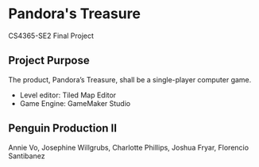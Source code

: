 # Pandora's Treasure

CS4365-SE2 Final Project

## Project Purpose

The product, Pandora’s Treasure, shall be a single-player computer game.

- Level editor: Tiled Map Editor
- Game Engine: GameMaker Studio

## Penguin Production II

Annie Vo, Josephine Willgrubs, Charlotte Phillips, Joshua Fryar, Florencio Santibanez
